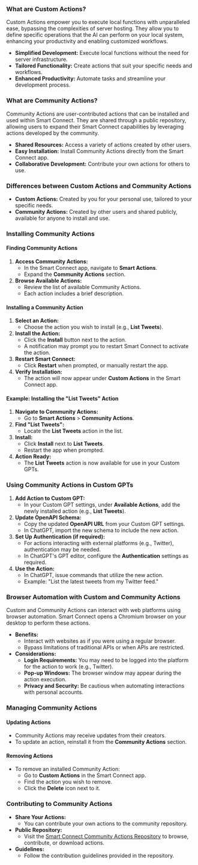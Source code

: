### What are Custom Actions?
Custom Actions empower you to execute local functions with unparalleled ease, bypassing the complexities of server hosting. They allow you to define specific operations that the AI can perform on your local system, enhancing your productivity and enabling customized workflows.

- **Simplified Development:** Execute local functions without the need for server infrastructure.
- **Tailored Functionality:** Create actions that suit your specific needs and workflows.
- **Enhanced Productivity:** Automate tasks and streamline your development process.

### What are Community Actions?
Community Actions are user-contributed actions that can be installed and used within Smart Connect. They are shared through a public repository, allowing users to expand their Smart Connect capabilities by leveraging actions developed by the community.

- **Shared Resources:** Access a variety of actions created by other users.
- **Easy Installation:** Install Community Actions directly from the Smart Connect app.
- **Collaborative Development:** Contribute your own actions for others to use.

### Differences between Custom Actions and Community Actions
- **Custom Actions:** Created by you for your personal use, tailored to your specific needs.
- **Community Actions:** Created by other users and shared publicly, available for anyone to install and use.

### Installing Community Actions
#### Finding Community Actions
1. **Access Community Actions:**
    - In the Smart Connect app, navigate to **Smart Actions**.
    - Expand the **Community Actions** section.
2. **Browse Available Actions:**
    - Review the list of available Community Actions.
    - Each action includes a brief description.

#### Installing a Community Action
1. **Select an Action:**
    - Choose the action you wish to install (e.g., **List Tweets**).
2. **Install the Action:**
    - Click the **Install** button next to the action.
    - A notification may prompt you to restart Smart Connect to activate the action.
3. **Restart Smart Connect:**
    - Click **Restart** when prompted, or manually restart the app.
4. **Verify Installation:**
    - The action will now appear under **Custom Actions** in the Smart Connect app.

#### Example: Installing the "List Tweets" Action
1. **Navigate to Community Actions:**
    - Go to **Smart Actions** > **Community Actions**.
2. **Find "List Tweets":**
    - Locate the **List Tweets** action in the list.
3. **Install:**
    - Click **Install** next to **List Tweets**.
    - Restart the app when prompted.
4. **Action Ready:**
    - The **List Tweets** action is now available for use in your Custom GPTs.

### Using Community Actions in Custom GPTs
1. **Add Action to Custom GPT:**
    - In your Custom GPT settings, under **Available Actions**, add the newly installed action (e.g., **List Tweets**).
2. **Update OpenAPI Schema:**
    - Copy the updated **OpenAPI URL** from your Custom GPT settings.
    - In ChatGPT, import the new schema to include the new action.
3. **Set Up Authentication (if required):**
    - For actions interacting with external platforms (e.g., Twitter), authentication may be needed.
    - In ChatGPT's GPT editor, configure the **Authentication** settings as required.
4. **Use the Action:**
    - In ChatGPT, issue commands that utilize the new action.
    - Example: "List the latest tweets from my Twitter feed."

### Browser Automation with Custom and Community Actions
Custom and Community Actions can interact with web platforms using browser automation. Smart Connect opens a Chromium browser on your desktop to perform these actions.

- **Benefits:**
    - Interact with websites as if you were using a regular browser.
    - Bypass limitations of traditional APIs or when APIs are restricted.
- **Considerations:**
    - **Login Requirements:** You may need to be logged into the platform for the action to work (e.g., Twitter).
    - **Pop-up Windows:** The browser window may appear during the action execution.
    - **Privacy and Security:** Be cautious when automating interactions with personal accounts.

### Managing Community Actions
#### Updating Actions
- Community Actions may receive updates from their creators.
- To update an action, reinstall it from the **Community Actions** section.
#### Removing Actions
- To remove an installed Community Action:
    - Go to **Custom Actions** in the Smart Connect app.
    - Find the action you wish to remove.
    - Click the **Delete** icon next to it.

### Contributing to Community Actions
- **Share Your Actions:**
    - You can contribute your own actions to the community repository.
- **Public Repository:**
    - Visit the [Smart Connect Community Actions Repository](https://github.com/brianpetro/community-actions) to browse, contribute, or download actions.
- **Guidelines:**
    - Follow the contribution guidelines provided in the repository.